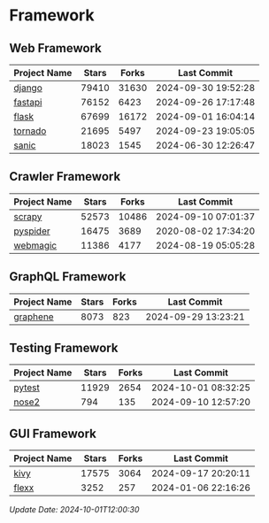 # Framework

## Web Framework
| Project Name | Stars | Forks | Last Commit |
| ------------ | ----- | ----- | ----------- |
| [django](https://github.com/django/django) | 79410 | 31630 | 2024-09-30 19:52:28 |
| [fastapi](https://github.com/fastapi/fastapi) | 76152 | 6423 | 2024-09-26 17:17:48 |
| [flask](https://github.com/pallets/flask) | 67699 | 16172 | 2024-09-01 16:04:14 |
| [tornado](https://github.com/tornadoweb/tornado) | 21695 | 5497 | 2024-09-23 19:05:05 |
| [sanic](https://github.com/sanic-org/sanic) | 18023 | 1545 | 2024-06-30 12:26:47 |

## Crawler Framework
| Project Name | Stars | Forks | Last Commit |
| ------------ | ----- | ----- | ----------- |
| [scrapy](https://github.com/scrapy/scrapy) | 52573 | 10486 | 2024-09-10 07:01:37 |
| [pyspider](https://github.com/binux/pyspider) | 16475 | 3689 | 2020-08-02 17:34:20 |
| [webmagic](https://github.com/code4craft/webmagic) | 11386 | 4177 | 2024-08-19 05:05:28 |

## GraphQL Framework
| Project Name | Stars | Forks | Last Commit |
| ------------ | ----- | ----- | ----------- |
| [graphene](https://github.com/graphql-python/graphene) | 8073 | 823 | 2024-09-29 13:23:21 |

## Testing Framework
| Project Name | Stars | Forks | Last Commit |
| ------------ | ----- | ----- | ----------- |
| [pytest](https://github.com/pytest-dev/pytest) | 11929 | 2654 | 2024-10-01 08:32:25 |
| [nose2](https://github.com/nose-devs/nose2) | 794 | 135 | 2024-09-10 12:57:20 |

## GUI Framework
| Project Name | Stars | Forks | Last Commit |
| ------------ | ----- | ----- | ----------- |
| [kivy](https://github.com/kivy/kivy) | 17575 | 3064 | 2024-09-17 20:20:11 |
| [flexx](https://github.com/flexxui/flexx) | 3252 | 257 | 2024-01-06 22:16:26 |

*Update Date: 2024-10-01T12:00:30*